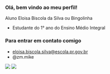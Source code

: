 ### Olá, bem vindo ao meu perfil!

Aluno Eloisa Biscola da Silva ou Bingolinha 

- Estudante do 1° ano do Ensino Médio Integral

### Para entrar em contato comigo
- eloisa.biscola.silva@escola.pr.gov.br
- @zm.mike

![](https://br.ifunny.co/picture/real-ou-feiki-yYbEX9ECA?s=cl)
![](https://media.giphy.com/media/Z8YiT981jLnKfnY2dV/giphy.gif)
